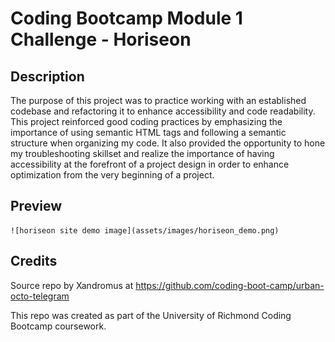 # Coding Bootcamp Module 1 Challenge - Horiseon 

## Description

The purpose of this project was to practice working with an established codebase and refactoring it to enhance accessibility and code readability. This project reinforced good coding practices by emphasizing the importance of using semantic HTML tags and following a semantic structure when organizing my code. It also provided the opportunity to hone my troubleshooting skillset and realize the importance of having accessibility at the forefront of a project design in order to enhance optimization from the very beginning of a project.


## Preview

    ![horiseon site demo image](assets/images/horiseon_demo.png)
   

## Credits

Source repo by Xandromus at https://github.com/coding-boot-camp/urban-octo-telegram

This repo was created as part of the University of Richmond Coding Bootcamp coursework.
